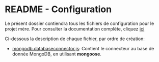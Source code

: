 # README - Configuration

Le présent dossier contiendra tous les fichiers de configuration pour le projet mère. Pour consulter la documentation complète, cliquez [ici](../documentation/configuration/README.md)

Ci-dessous la description de chaque fichier, par ordre de création: 
- [mongodb.databaseconnector.js](./mongodb.databaseconnector.js): Contient le connecteur au base de donnée MongoDB, en utilisant **mongoose**.
